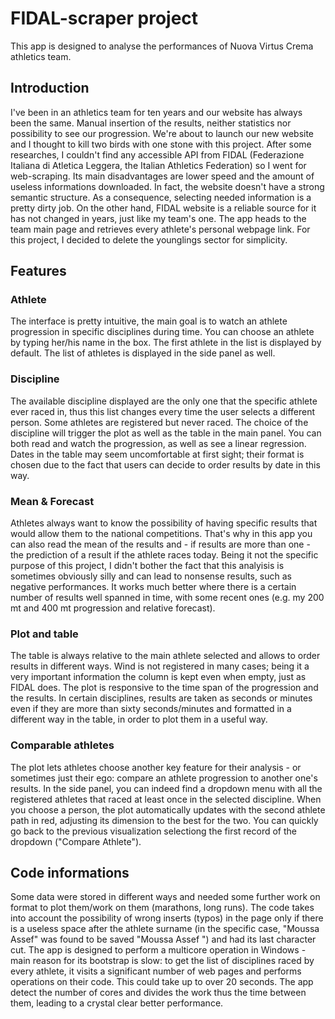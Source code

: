 # FIDAL-scraper project

This app is designed to analyse the performances of Nuova Virtus Crema athletics team.

## Introduction
I've been in an athletics team for ten years and our website has always been the same. Manual insertion of the results, neither statistics nor possibility to see our progression. We're about to launch our new website and I thought to kill two birds with one stone with this project. After some researches, I couldn't find any accessible API from FIDAL (Federazione Italiana di Atletica Leggera, the Italian Athletics Federation) so I went for web-scraping. Its main disadvantages are lower speed and the amount of useless informations downloaded. In fact, the website doesn't have a strong semantic structure. As a consequence, selecting needed information is a pretty dirty job. On the other hand, FIDAL website is a reliable source for it has not changed in years, just like my team's one. The app heads to the team main page and retrieves every athlete's personal webpage link. For this project, I decided to delete the younglings sector for simplicity.

## Features
### Athlete
The interface is pretty intuitive, the main goal is to watch an athlete progression in specific disciplines during time. You can choose an athlete by typing her/his name in the box. The first athlete in the list is displayed by default. The list of athletes is displayed in the side panel as well.

### Discipline
The available discipline displayed are the only one that the specific athlete ever raced in, thus this list changes every time the user selects a different person. Some athletes are registered but never raced.
The choice of the discipline will trigger the plot as well as the table in the main panel. You can both read and watch the progression, as well as see a linear regression. Dates in the table may seem uncomfortable at first sight; their format is chosen due to the fact that users can decide to order results by date in this way.

### Mean & Forecast
Athletes always want to know the possibility of having specific results that would allow them to the national competitions.
That's why in this app you can also read the mean of the results and - if results are more than one - the prediction of a result if the athlete races today. Being it not the specific purpose of this project, I didn't bother the fact that this analyisis is sometimes obviously silly and can lead to nonsense results, such as negative performances. It works much better where there is a certain number of results well spanned in time, with some recent ones (e.g. my 200 mt and 400 mt progression and relative forecast).

### Plot and table
The table is always relative to the main athlete selected and allows to order results in different ways. Wind is not registered in many cases; being it a very important information the column is kept even when empty, just as FIDAL does.
The plot is responsive to the time span of the progression and the results. In certain disciplines, results are taken as seconds or minutes even if they are more than sixty seconds/minutes and formatted in a different way in the table, in order to plot them in a useful way.

### Comparable athletes
The plot lets athletes choose another key feature for their analysis - or sometimes just their ego: compare an athlete progression to another one's results. In the side panel, you can indeed find a dropdown menu with all the registered athletes that raced at least once in the selected discipline. When you choose a person, the plot automatically updates with the second athlete path in red, adjusting its dimension to the best for the two. You can quickly go back to the previous visualization selectiong the first record of the dropdown ("Compare Athlete").

## Code informations
Some data were stored in different ways and needed some further work on format to plot them/work on them (marathons, long runs). The code takes into account the possibility of wrong inserts (typos) in the page only if there is a useless space after the athlete surname (in the specific case, "Moussa Assef" was found to be saved "Moussa Assef ") and had its last character cut.
The app is designed to perform a multicore operation in Windows - main reason for its bootstrap is slow: to get the list of disciplines raced by every athlete, it visits a significant number of web pages and performs operations on their code. This could take up to over 20 seconds. The app detect the number of cores and divides the work thus the time between them, leading to a crystal clear better performance.
